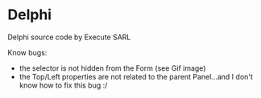 # Delphi
Delphi source code by Execute SARL

Know bugs:
- the selector is not hidden from the Form (see Gif image) 
- the Top/Left properties are not related to the parent Panel...and I don't know how to fix this bug :/

